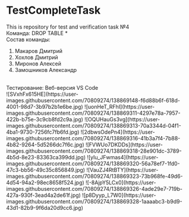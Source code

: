 # TestCompleteTask
This is repository for test and verification task №4
<br>
Команда: DROP TABLE *
<br>
Состав команды:
1. Макаров Дмитрий
2. Хохлов Дмитрий
3. Миронов Алексей
4. Замошников Александр
<br>
Тестирование: Веб-версия VS Code
<br>
![SVxhFx615HE](https://user-images.githubusercontent.com/70809274/138869148-f6d88b6f-618d-4001-98d7-3b97b2b1e6be.jpg)
![uonHeT_RFhI](https://user-images.githubusercontent.com/70809274/138869311-4297e78a-7957-422b-b75e-3c9cb8fd2c9a.jpg)
![OQUHauGs3vg](https://user-images.githubusercontent.com/70809274/138869313-70a3344d-04f1-4ba1-9730-7256fc7fb6fd.jpg)
![2dbwsOdePn4](https://user-images.githubusercontent.com/70809274/138869316-41b3a7f4-7b88-4b82-9264-5d5266dc7f6c.jpg)
![FVWUo7DKDDs](https://user-images.githubusercontent.com/70809274/138869318-28e901dc-3789-4b5d-8e23-83363ca399dd.jpg)
![yIu_JFwmas4](https://user-images.githubusercontent.com/70809274/138869320-56a78ef7-1fd0-47c3-bb56-49c35c856849.jpg)
![VauZJ4RtBTY](https://user-images.githubusercontent.com/70809274/138869323-73b968fe-49d6-4d54-94a2-98ec8658f524.jpg)
![-8AjpY5LCx0](https://user-images.githubusercontent.com/70809274/138869326-4ade29e7-719b-427a-930f-3ead4a2de61f.jpg)
![p8Dyyp_L7W0](https://user-images.githubusercontent.com/70809274/138869328-1aaaabc3-b9d9-43d1-82b9-9f6da20d9cc6.jpg)
